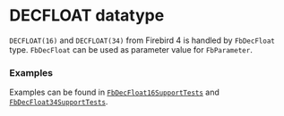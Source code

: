 # DECFLOAT datatype

`DECFLOAT(16)` and `DECFLOAT(34)` from Firebird 4 is handled by `FbDecFloat` type. `FbDecFloat` can be used as parameter value for `FbParameter`.

### Examples

Examples can be found in [`FbDecFloat16SupportTests`](../src/FirebirdSql.Data.FirebirdClient.Tests/FbDecFloat16SupportTests.cs) and [`FbDecFloat34SupportTests`](../src/FirebirdSql.Data.FirebirdClient.Tests/FbDecFloat34SupportTests.cs).
